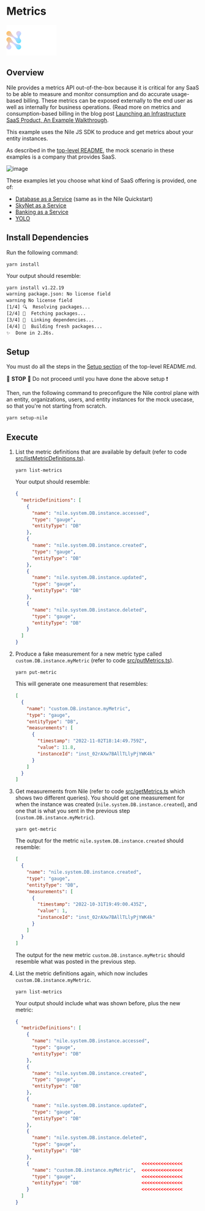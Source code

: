 # Metrics

![image](../images/Nile-text-logo.png)

## Overview

Nile provides a metrics API out-of-the-box because it is critical for any SaaS to be able to measure and monitor consumption and do accurate usage-based billing.
These metrics can be exposed externally to the end user as well as internally for business operations.
(Read more on metrics and consumption-based billing in the blog post [Launching an Infrastructure SaaS Product, An Example Walkthrough](https://www.thenile.dev/blog/launch-infra-saas#metrics-and-consumption-based-billing).

This example uses the Nile JS SDK to produce and get metrics about your entity instances.

As described in the [top-level README](../README.md), the mock scenario in these examples is a company that provides SaaS.

![image](../images/saas.png)

These examples let you choose what kind of SaaS offering is provided, one of:

- [Database as a Service](../usecases/DB/) (same as in the Nile Quickstart)
- [SkyNet as a Service](../usecases/SkyNet/)
- [Banking as a Service](../usecases/Banking/)
- [YOLO](../usecases/README.md#yolo)

## Install Dependencies

Run the following command:

```
yarn install
```

Your output should resemble:

```bash
yarn install v1.22.19
warning package.json: No license field
warning No license field
[1/4] 🔍  Resolving packages...
[2/4] 🚚  Fetching packages...
[3/4] 🔗  Linking dependencies...
[4/4] 🔨  Building fresh packages...
✨  Done in 2.26s.
```

## Setup

You must do all the steps in the [Setup section](../README.md#setup) of the top-level README.md.

:stop_sign: **STOP** :stop_sign: Do not proceed until you have done the above setup :heavy_exclamation_mark:

Then, run the following command to preconfigure the Nile control plane with an entity, organizations, users, and entity instances for the mock usecase, so that you're not starting from scratch.

```bash
yarn setup-nile
```

## Execute

1. List the metric definitions that are available by default (refer to code [src/listMetricDefinitions.ts](src/listMetricDefinitions.ts)).

   ```
   yarn list-metrics
   ```

   Your output should resemble:

   ```json
   {
     "metricDefinitions": [
       {
         "name": "nile.system.DB.instance.accessed",
         "type": "gauge",
         "entityType": "DB"
       },
       {
         "name": "nile.system.DB.instance.created",
         "type": "gauge",
         "entityType": "DB"
       },
       {
         "name": "nile.system.DB.instance.updated",
         "type": "gauge",
         "entityType": "DB"
       },
       {
         "name": "nile.system.DB.instance.deleted",
         "type": "gauge",
         "entityType": "DB"
       }
     ]
   }
   ```

2. Produce a fake measurement for a new metric type called `custom.DB.instance.myMetric` (refer to code [src/putMetrics.ts](src/putMetrics.ts)).

   ```
   yarn put-metric
   ```

   This will generate one measurement that resembles:

   ```json
   [
     {
       "name": "custom.DB.instance.myMetric",
       "type": "gauge",
       "entityType": "DB",
       "measurements": [
         {
           "timestamp": "2022-11-02T18:14:49.759Z",
           "value": 11.8,
           "instanceId": "inst_02rAXw7BAllTLlyPjYWK4k"
         }
       ]
     }
   ]
   ```

3. Get measurements from Nile (refer to code [src/getMetrics.ts](src/getMetrics.ts) which shows two different queries). You should get one measurement for when the instance was created (`nile.system.DB.instance.created`), and one that is what you sent in the previous step (`custom.DB.instance.myMetric`).

   ```
   yarn get-metric
   ```

   The output for the metric `nile.system.DB.instance.created` should resemble:

   ```json
   [
     {
       "name": "nile.system.DB.instance.created",
       "type": "gauge",
       "entityType": "DB",
       "measurements": [
         {
           "timestamp": "2022-10-31T19:49:00.435Z",
           "value": 1,
           "instanceId": "inst_02rAXw7BAllTLlyPjYWK4k"
         }
       ]
     }
   ]
   ```

   The output for the new metric `custom.DB.instance.myMetric` should resemble what was posted in the previous step.

4. List the metric definitions again, which now includes `custom.DB.instance.myMetric`.

   ```
   yarn list-metrics
   ```

   Your output should include what was shown before, plus the new metric:

   ```json
   {
     "metricDefinitions": [
       {
         "name": "nile.system.DB.instance.accessed",
         "type": "gauge",
         "entityType": "DB"
       },
       {
         "name": "nile.system.DB.instance.created",
         "type": "gauge",
         "entityType": "DB"
       },
       {
         "name": "nile.system.DB.instance.updated",
         "type": "gauge",
         "entityType": "DB"
       },
       {
         "name": "nile.system.DB.instance.deleted",
         "type": "gauge",
         "entityType": "DB"
       },
       {                                         <<<<<<<<<<<<<<<
         "name": "custom.DB.instance.myMetric",  <<<<<<<<<<<<<<<
         "type": "gauge",                        <<<<<<<<<<<<<<<
         "entityType": "DB"                      <<<<<<<<<<<<<<<
       }                                         <<<<<<<<<<<<<<<
     ]
   }
   ```
